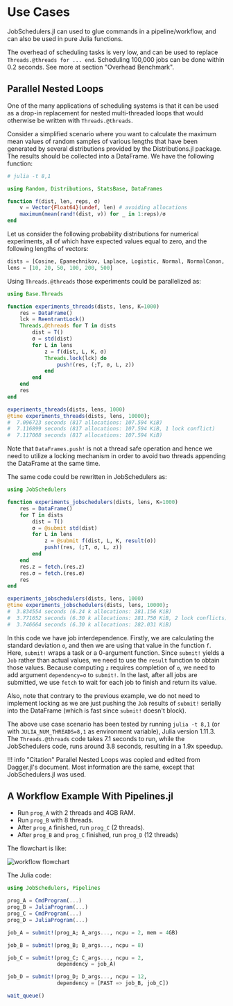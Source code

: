 # Use Cases

JobSchedulers.jl can used to glue commands in a pipeline/workflow, and can also be used in pure Julia functions.

The overhead of scheduling tasks is very low, and can be used to replace `Threads.@threads for ... end`. Scheduling 100,000 jobs can be done within 0.2 seconds. See more at section "Overhead Benchmark".

## Parallel Nested Loops

One of the many applications of scheduling systems is that it can be used as a drop-in replacement for nested multi-threaded loops that would otherwise be written with `Threads.@threads`.

Consider a simplified scenario where you want to calculate the maximum mean values of random samples of various lengths that have been generated by several distributions provided by the Distributions.jl package. The results should be collected into a DataFrame. We have the following function:

```julia
# julia -t 8,1

using Random, Distributions, StatsBase, DataFrames

function f(dist, len, reps, σ)
    v = Vector{Float64}(undef, len) # avoiding allocations
    maximum(mean(rand!(dist, v)) for _ in 1:reps)/σ
end
```

Let us consider the following probability distributions for numerical experiments, all of which have expected values equal to zero, and the following lengths of vectors:

```julia
dists = [Cosine, Epanechnikov, Laplace, Logistic, Normal, NormalCanon, PGeneralizedGaussian, SkewNormal, SkewedExponentialPower, SymTriangularDist]
lens = [10, 20, 50, 100, 200, 500]
```

Using `Threads.@threads` those experiments could be parallelized as:

```julia
using Base.Threads

function experiments_threads(dists, lens, K=1000)
    res = DataFrame()
    lck = ReentrantLock()
    Threads.@threads for T in dists
        dist = T()
        σ = std(dist)
        for L in lens
            z = f(dist, L, K, σ)
            Threads.lock(lck) do
                push!(res, (;T, σ, L, z))
            end
        end
    end
    res
end

experiments_threads(dists, lens, 1000)
@time experiments_threads(dists, lens, 10000);
#  7.096723 seconds (817 allocations: 107.594 KiB)
#  7.116899 seconds (817 allocations: 107.594 KiB, 1 lock conflict)
#  7.117008 seconds (817 allocations: 107.594 KiB)
```

Note that `DataFrames.push!` is not a thread safe operation and hence we need to utilize a locking mechanism in order to avoid two threads appending the DataFrame at the same time.

The same code could be rewritten in JobSchedulers as:

```julia
using JobSchedulers

function experiments_jobschedulers(dists, lens, K=1000)
    res = DataFrame()
    for T in dists
        dist = T()
        σ = @submit std(dist)
        for L in lens
            z = @submit f(dist, L, K, result(σ))
            push!(res, (;T, σ, L, z))
        end
    end
    res.z = fetch.(res.z)
    res.σ = fetch.(res.σ)
    res
end

experiments_jobschedulers(dists, lens, 1000)
@time experiments_jobschedulers(dists, lens, 10000);
#  3.834554 seconds (6.24 k allocations: 281.156 KiB)
#  3.771652 seconds (6.30 k allocations: 281.750 KiB, 2 lock conflicts)
#  3.746664 seconds (6.30 k allocations: 282.031 KiB)
```

In this code we have job interdependence. Firstly, we are calculating the standard deviation `σ`, and then we are using that value in the function `f`. Here, `submit!` wraps a task or a 0-argument function. Since `submit!` yields a `Job` rather than actual values, we need to use the `result` function to obtain those values. Because computing `z` requires completion of `σ`, we need to add argument `dependency=σ` to `submit!`. In the last, after all jobs are submitted, we use `fetch` to wait for each job to finish and return its value.

Also, note that contrary to the previous example, we do not need to implement locking as we are just pushing the `Job` results of `submit!` serially into the DataFrame (which is fast since `submit!` doesn't block).

The above use case scenario has been tested by running `julia -t 8,1` (or with `JULIA_NUM_THREADS=8,1` as environment variable), Julia version 1.11.3. The `Threads.@threads` code takes 7.1 seconds to run, while the JobSchedulers code, runs around 3.8 seconds, resulting in a 1.9x speedup.

!!! info "Citation"
    Parallel Nested Loops was copied and edited from Dagger.jl's document. Most information are the same, except that JobSchedulers.jl was used.

## A Workflow Example With Pipelines.jl

- Run `prog_A` with 2 threads and 4GB RAM.
- Run `prog_B` with 8 threads.
- After `prog_A` finished, run `prog_C` (2 threads).
- After `prog_B` and `prog_C` finished, run `prog_D` (12 threads)

The flowchart is like:

![workflow flowchart](assets/workflow_flowchart.png)

The Julia code:

```julia
using JobSchedulers, Pipelines

prog_A = CmdProgram(...)
prog_B = JuliaProgram(...)
prog_C = CmdProgram(...)
prog_D = JuliaProgram(...)

job_A = submit!(prog_A; A_args..., ncpu = 2, mem = 4GB)

job_B = submit!(prog_B; B_args..., ncpu = 8)

job_C = submit!(prog_C; C_args..., ncpu = 2,
                dependency = job_A)

job_D = submit!(prog_D; D_args..., ncpu = 12, 
                dependency = [PAST => job_B, job_C])

wait_queue()
```

